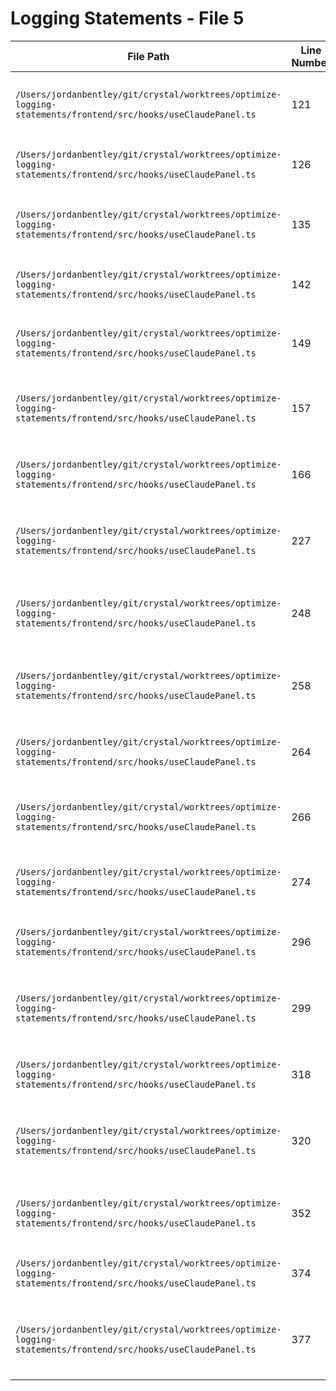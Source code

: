 # Logging Statements - File 5

| File Path | Line Number | Log Statement | Removed | Explanation |
|-----------|-------------|---------------|---------|-------------|
| `/Users/jordanbentley/git/crystal/worktrees/optimize-logging-statements/frontend/src/hooks/useClaudePanel.ts` | 121 | `console.log(\`[loadOutputContent] Received \${outputs.length} outputs for session \${sessionId} (panel \${panelId})\`);` | ✅ | Development debug log - overly verbose for production |
| `/Users/jordanbentley/git/crystal/worktrees/optimize-logging-statements/frontend/src/hooks/useClaudePanel.ts` | 126 | `console.log(\`[loadOutputContent] Session \${sessionId} no longer active, aborting\`);` | ✅ | Development debug log - internal state tracking |
| `/Users/jordanbentley/git/crystal/worktrees/optimize-logging-statements/frontend/src/hooks/useClaudePanel.ts` | 135 | `console.log(\`[loadOutputContent] Setting outputs in store for session \${sessionId} (panel \${panelId})\`);` | ✅ | Development debug log - internal operation tracking |
| `/Users/jordanbentley/git/crystal/worktrees/optimize-logging-statements/frontend/src/hooks/useClaudePanel.ts` | 142 | `console.log(\`[loadOutputContent] Resetting continuing conversation flag after output load\`);` | ✅ | Development debug log - internal flag management |
| `/Users/jordanbentley/git/crystal/worktrees/optimize-logging-statements/frontend/src/hooks/useClaudePanel.ts` | 149 | `console.log(\`[loadOutputContent] Request aborted for session \${sessionId} (panel \${panelId})\`);` | ✅ | Development debug log - normal flow tracking |
| `/Users/jordanbentley/git/crystal/worktrees/optimize-logging-statements/frontend/src/hooks/useClaudePanel.ts` | 157 | `console.error(\`[loadOutputContent] Error loading output for session \${sessionId} (panel \${panelId}):\`, error);` | ❌ | KEPT - Important error for debugging failures |
| `/Users/jordanbentley/git/crystal/worktrees/optimize-logging-statements/frontend/src/hooks/useClaudePanel.ts` | 166 | `console.log(\`[loadOutputContent] Retrying in \${delay}ms for session \${sessionId} (panel \${panelId})\`);` | ✅ | Development debug log - retry mechanism tracking |
| `/Users/jordanbentley/git/crystal/worktrees/optimize-logging-statements/frontend/src/hooks/useClaudePanel.ts` | 227 | `console.error('Error loading git data:', error);` | ❌ | KEPT - Important error for debugging git issues |
| `/Users/jordanbentley/git/crystal/worktrees/optimize-logging-statements/frontend/src/hooks/useClaudePanel.ts` | 248 | `console.error('Failed to check conversation history:', error);` | ❌ | KEPT - Important error for debugging conversation issues |
| `/Users/jordanbentley/git/crystal/worktrees/optimize-logging-statements/frontend/src/hooks/useClaudePanel.ts` | 258 | `console.log(\`[useClaudePanel] Panel \${panelId} became active, loading output for session \${activeSession.id}\`);` | ✅ | Development debug log - panel lifecycle tracking |
| `/Users/jordanbentley/git/crystal/worktrees/optimize-logging-statements/frontend/src/hooks/useClaudePanel.ts` | 264 | `console.log('[useClaudePanel] handleSendInput called', { input, activeSession: activeSession?.id, hasActiveSession: !!activeSession, panelId });` | ✅ | Development debug log - function entry tracking |
| `/Users/jordanbentley/git/crystal/worktrees/optimize-logging-statements/frontend/src/hooks/useClaudePanel.ts` | 266 | `console.log('[useClaudePanel] handleSendInput early return', { inputTrimmed: !input.trim(), noActiveSession: !activeSession });` | ✅ | Development debug log - early return conditions |
| `/Users/jordanbentley/git/crystal/worktrees/optimize-logging-statements/frontend/src/hooks/useClaudePanel.ts` | 274 | `console.log('[Context Compaction] Injecting compacted context into prompt');` | ✅ | Development debug log - feature usage tracking |
| `/Users/jordanbentley/git/crystal/worktrees/optimize-logging-statements/frontend/src/hooks/useClaudePanel.ts` | 296 | `console.log(\`[Attached Text] Saved \${text.size} characters to: \${textFilePath}\`);` | ✅ | Development debug log - file operation success |
| `/Users/jordanbentley/git/crystal/worktrees/optimize-logging-statements/frontend/src/hooks/useClaudePanel.ts` | 299 | `console.error('Failed to save attached text to file:', error);` | ❌ | KEPT - Important error for debugging file operations |
| `/Users/jordanbentley/git/crystal/worktrees/optimize-logging-statements/frontend/src/hooks/useClaudePanel.ts` | 318 | `console.log(\`[Attached Images] Saved \${imagePaths.length} images\`);` | ✅ | Development debug log - file operation success |
| `/Users/jordanbentley/git/crystal/worktrees/optimize-logging-statements/frontend/src/hooks/useClaudePanel.ts` | 320 | `console.error('Failed to save images:', error);` | ❌ | KEPT - Important error for debugging image operations |
| `/Users/jordanbentley/git/crystal/worktrees/optimize-logging-statements/frontend/src/hooks/useClaudePanel.ts` | 352 | `console.log('[Context Compaction] Injecting compacted context into continuation prompt');` | ✅ | Development debug log - feature usage tracking |
| `/Users/jordanbentley/git/crystal/worktrees/optimize-logging-statements/frontend/src/hooks/useClaudePanel.ts` | 374 | `console.log(\`[Attached Text] Saved \${text.size} characters to: \${textFilePath}\`);` | ✅ | Development debug log - duplicate of line 296 |
| `/Users/jordanbentley/git/crystal/worktrees/optimize-logging-statements/frontend/src/hooks/useClaudePanel.ts` | 377 | `console.error('Failed to save attached text to file:', error);` | ❌ | KEPT - Important error for debugging file operations |